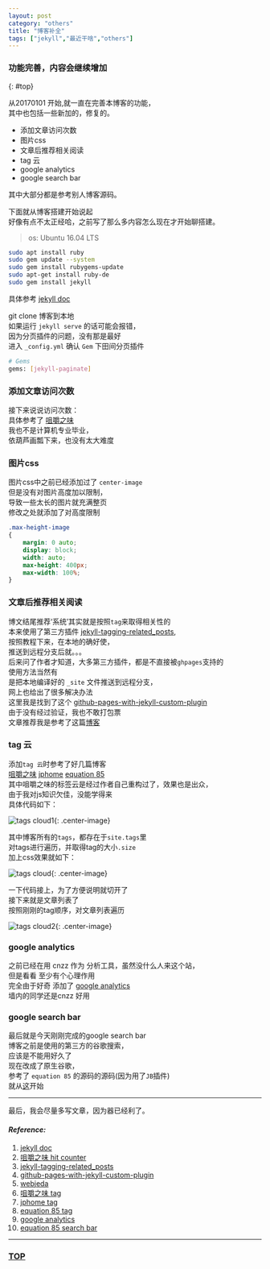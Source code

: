 ```yaml
---
layout: post
category: "others"
title: "博客补全"
tags: ["jekyll","最近干啥","others"]
---
```



### 功能完善，内容会继续增加 
{: #top}


从20170101 开始,就一直在完善本博客的功能，  
其中也包括一些新加的，修复的。

* 添加文章访问次数
* 图片css
* 文章后推荐相关阅读
* tag 云
* google analytics
* google search bar

其中大部分都是参考别人博客源码。  

下面就从博客搭建开始说起  
好像有点不太正经哈，之前写了那么多内容怎么现在才开始聊搭建。  

> os: Ubuntu 16.04 LTS

~~~ bash
sudo apt install ruby 
sudo gem update --system 
sudo gem install rubygems-update 
sudo apt-get install ruby-de
sudo gem install jekyll
~~~

具体参考 [jekyll doc](https://jekyllrb.com/docs/installation/)  

git clone 博客到本地  
如果运行 `jekyll serve` 的话可能会报错，  
因为分页插件的问题，没有那是最好  
进入 `_config.yml` 确认 `Gem` 下田间分页插件  

~~~ bash
# Gems
gems: [jekyll-paginate]
~~~

### 添加文章访问次数

接下来说说访问次数：  
具体参考了 [咀嚼之味](http://jerryzou.com/posts/introduction-to-hit-kounter/)  
我也不是计算机专业毕业，  
依葫芦画瓢下来，也没有太大难度  

### 图片css

图片css中之前已经添加过了 `center-image`  
但是没有对图片高度加以限制，  
导致一些太长的图片就充满整页  
修改之处就添加了对高度限制  

~~~ css
.max-height-image
{
    margin: 0 auto;
    display: block;
    width: auto;
    max-height: 400px;
    max-width: 100%;
}
~~~

### 文章后推荐相关阅读

博文结尾推荐‘系统’其实就是按照`tag`来取得相关性的  
本来使用了第三方插件 [jekyll-tagging-related_posts](https://github.com/toshimaru/jekyll-tagging-related_posts),  
按照教程下来，在本地的确好使，  
推送到远程分支后就。。。  
后来问了作者才知道，大多第三方插件，都是不直接被`ghpages`支持的  
使用方法当然有  
是把本地编译好的 `_site` 文件推送到远程分支，  
网上也给出了很多解决办法  
这里我是找到了这个 [github-pages-with-jekyll-custom-plugin](http://gumpcha.github.io/blog/github-pages-with-jekyll-custom-plugin/)  
由于没有经过验证，我也不敢打包票  
文章推荐我是参考了这篇[博客](https://blog.webjeda.com/jekyll-related-posts/)  

### tag 云

添加`tag 云`时参考了好几篇博客  
[咀嚼之味](http://jerryzou.com/all-articles/) [jphome](http://jphome.github.io/tags/#blog-ref) [equation 85](http://equation85.github.io/tags.html#tcl/tk-ref)  
其中咀嚼之味的标签云是经过作者自己重构过了，效果也是出众，  
由于我对js知识欠佳，没能学得来  
具体代码如下：  


![tags cloud1](https://bloggggh-1258159712.cos.ap-hongkong.myqcloud.com/reedit_blog_tagCloud1.png){: .center-image}

其中博客所有的`tags`，都存在于`site.tags`里  
对tags进行遍历，并取得tag的大小`.size`  
加上css效果就如下：  

![tags cloud](https://bloggggh-1258159712.cos.ap-hongkong.myqcloud.com/reedit_blog_tagCloud.png){: .center-image}

一下代码接上，为了方便说明就切开了  
接下来就是文章列表了  
按照刚刚的tag顺序，对文章列表遍历  


![tags cloud2](https://bloggggh-1258159712.cos.ap-hongkong.myqcloud.com/reedit_blog_tagCloud2.png){: .center-image}

### google analytics

之前已经在用 cnzz 作为 分析工具，虽然没什么人来这个站，  
但是看看 至少有个心理作用  
完全由于好奇 添加了 [google analytics](https://www.google.com/intl/zh-CN/analytics/)  
墙内的同学还是cnzz 好用  

### google search bar

最后就是今天刚刚完成的google search bar  
博客之前是使用的第三方的谷歌搜索，  
应该是不能用好久了  
现在改成了原生谷歌，  
参考了 `equation 85` 的源码的源码(因为用了`JB`插件)  
就从[这](https://github.com/equation85/equation85.github.com/blob/master/_includes/themes/the-program/default.html#L31)开始  

- - - - 

最后，我会尽量多写文章，因为器已经利了。  



#### *Reference:*  

1. [jekyll doc](https://jekyllrb.com/docs/installation/)  
2. [咀嚼之味 hit counter](http://jerryzou.com/posts/introduction-to-hit-kounter/)  
3. [jekyll-tagging-related_posts](https://github.com/toshimaru/jekyll-tagging-related_posts)  
4. [github-pages-with-jekyll-custom-plugin](http://gumpcha.github.io/blog/github-pages-with-jekyll-custom-plugin/)  
5. [webjeda](https://blog.webjeda.com/jekyll-related-posts/)
6. [咀嚼之味 tag](http://jerryzou.com/all-articles/)  
7. [jphome tag](http://jphome.github.io/tags/#blog-ref)  
8. [equation 85 tag](http://equation85.github.io/tags.html#tcl/tk-ref)  
9. [google analytics](https://www.google.com/intl/zh-CN/analytics/)
10. [equation 85 search bar](https://github.com/equation85/equation85.github.com/blob/master/_includes/themes/the-program/default.html#L31)  



- - - 

### [TOP](#top)
